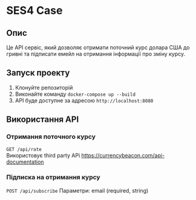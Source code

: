 # SES4 Case

## Опис

Це API сервіс, який дозволяє отримати поточний курс долара США до гривні та підписати емейл на отримання інформації про зміну курсу.

## Запуск проекту

1. Клонуйте репозиторій
2. Виконайте команду `docker-compose up --build`
3. API буде доступне за адресою `http://localhost:8080`

## Використання API

### Отримання поточного курсу
```GET /api/rate```<br>
Використовує third party APi https://currencybeacon.com/api-documentation
### Підписка на отримання курсу
```POST /api/subscribe```
Параметри: email (required, string)
